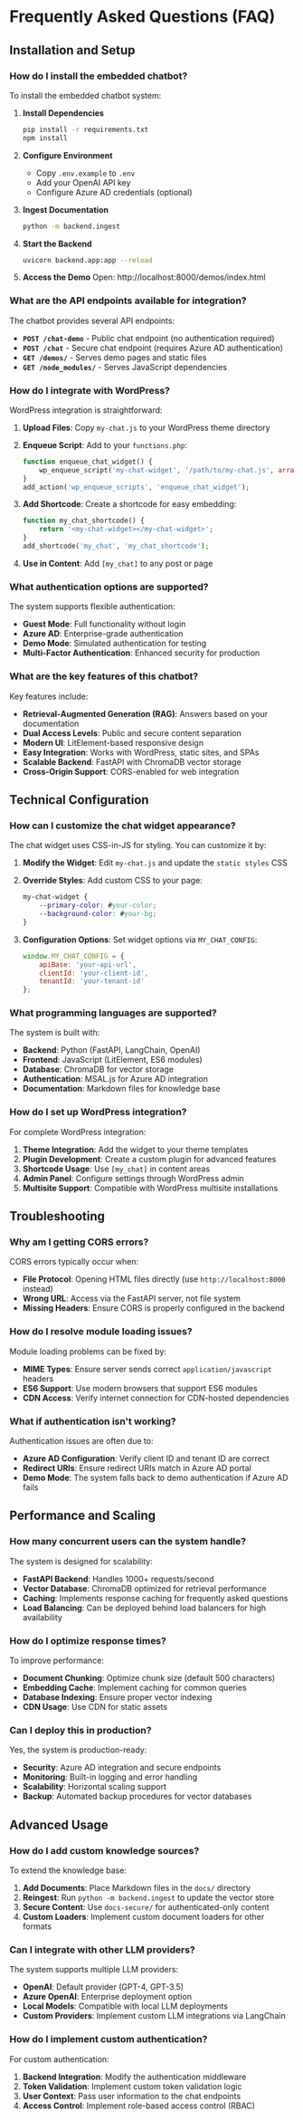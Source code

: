 # Frequently Asked Questions (FAQ)

## Installation and Setup

### How do I install the embedded chatbot?
To install the embedded chatbot system:

1. **Install Dependencies**
   ```bash
   pip install -r requirements.txt
   npm install
   ```

2. **Configure Environment**
   - Copy `.env.example` to `.env`
   - Add your OpenAI API key
   - Configure Azure AD credentials (optional)

3. **Ingest Documentation**
   ```bash
   python -m backend.ingest
   ```

4. **Start the Backend**
   ```bash
   uvicorn backend.app:app --reload
   ```

5. **Access the Demo**
   Open: http://localhost:8000/demos/index.html

### What are the API endpoints available for integration?
The chatbot provides several API endpoints:

- **`POST /chat-demo`** - Public chat endpoint (no authentication required)
- **`POST /chat`** - Secure chat endpoint (requires Azure AD authentication)
- **`GET /demos/`** - Serves demo pages and static files
- **`GET /node_modules/`** - Serves JavaScript dependencies

### How do I integrate with WordPress?
WordPress integration is straightforward:

1. **Upload Files**: Copy `my-chat.js` to your WordPress theme directory
2. **Enqueue Script**: Add to your `functions.php`:
   ```php
   function enqueue_chat_widget() {
       wp_enqueue_script('my-chat-widget', '/path/to/my-chat.js', array(), '1.0.0', true);
   }
   add_action('wp_enqueue_scripts', 'enqueue_chat_widget');
   ```

3. **Add Shortcode**: Create a shortcode for easy embedding:
   ```php
   function my_chat_shortcode() {
       return '<my-chat-widget></my-chat-widget>';
   }
   add_shortcode('my_chat', 'my_chat_shortcode');
   ```

4. **Use in Content**: Add `[my_chat]` to any post or page

### What authentication options are supported?
The system supports flexible authentication:

- **Guest Mode**: Full functionality without login
- **Azure AD**: Enterprise-grade authentication
- **Demo Mode**: Simulated authentication for testing
- **Multi-Factor Authentication**: Enhanced security for production

### What are the key features of this chatbot?
Key features include:

- **Retrieval-Augmented Generation (RAG)**: Answers based on your documentation
- **Dual Access Levels**: Public and secure content separation
- **Modern UI**: LitElement-based responsive design
- **Easy Integration**: Works with WordPress, static sites, and SPAs
- **Scalable Backend**: FastAPI with ChromaDB vector storage
- **Cross-Origin Support**: CORS-enabled for web integration

## Technical Configuration

### How can I customize the chat widget appearance?
The chat widget uses CSS-in-JS for styling. You can customize it by:

1. **Modify the Widget**: Edit `my-chat.js` and update the `static styles` CSS
2. **Override Styles**: Add custom CSS to your page:
   ```css
   my-chat-widget {
       --primary-color: #your-color;
       --background-color: #your-bg;
   }
   ```

3. **Configuration Options**: Set widget options via `MY_CHAT_CONFIG`:
   ```javascript
   window.MY_CHAT_CONFIG = {
       apiBase: 'your-api-url',
       clientId: 'your-client-id',
       tenantId: 'your-tenant-id'
   };
   ```

### What programming languages are supported?
The system is built with:

- **Backend**: Python (FastAPI, LangChain, OpenAI)
- **Frontend**: JavaScript (LitElement, ES6 modules)
- **Database**: ChromaDB for vector storage
- **Authentication**: MSAL.js for Azure AD integration
- **Documentation**: Markdown files for knowledge base

### How do I set up WordPress integration?
For complete WordPress integration:

1. **Theme Integration**: Add the widget to your theme templates
2. **Plugin Development**: Create a custom plugin for advanced features
3. **Shortcode Usage**: Use `[my_chat]` in content areas
4. **Admin Panel**: Configure settings through WordPress admin
5. **Multisite Support**: Compatible with WordPress multisite installations

## Troubleshooting

### Why am I getting CORS errors?
CORS errors typically occur when:

- **File Protocol**: Opening HTML files directly (use `http://localhost:8000` instead)
- **Wrong URL**: Access via the FastAPI server, not file system
- **Missing Headers**: Ensure CORS is properly configured in the backend

### How do I resolve module loading issues?
Module loading problems can be fixed by:

- **MIME Types**: Ensure server sends correct `application/javascript` headers
- **ES6 Support**: Use modern browsers that support ES6 modules
- **CDN Access**: Verify internet connection for CDN-hosted dependencies

### What if authentication isn't working?
Authentication issues are often due to:

- **Azure AD Configuration**: Verify client ID and tenant ID are correct
- **Redirect URIs**: Ensure redirect URIs match in Azure AD portal
- **Demo Mode**: The system falls back to demo authentication if Azure AD fails

## Performance and Scaling

### How many concurrent users can the system handle?
The system is designed for scalability:

- **FastAPI Backend**: Handles 1000+ requests/second
- **Vector Database**: ChromaDB optimized for retrieval performance
- **Caching**: Implements response caching for frequently asked questions
- **Load Balancing**: Can be deployed behind load balancers for high availability

### How do I optimize response times?
To improve performance:

- **Document Chunking**: Optimize chunk size (default 500 characters)
- **Embedding Cache**: Implement caching for common queries
- **Database Indexing**: Ensure proper vector indexing
- **CDN Usage**: Use CDN for static assets

### Can I deploy this in production?
Yes, the system is production-ready:

- **Security**: Azure AD integration and secure endpoints
- **Monitoring**: Built-in logging and error handling
- **Scalability**: Horizontal scaling support
- **Backup**: Automated backup procedures for vector databases

## Advanced Usage

### How do I add custom knowledge sources?
To extend the knowledge base:

1. **Add Documents**: Place Markdown files in the `docs/` directory
2. **Reingest**: Run `python -m backend.ingest` to update the vector store
3. **Secure Content**: Use `docs-secure/` for authenticated-only content
4. **Custom Loaders**: Implement custom document loaders for other formats

### Can I integrate with other LLM providers?
The system supports multiple LLM providers:

- **OpenAI**: Default provider (GPT-4, GPT-3.5)
- **Azure OpenAI**: Enterprise deployment option
- **Local Models**: Compatible with local LLM deployments
- **Custom Providers**: Implement custom LLM integrations via LangChain

### How do I implement custom authentication?
For custom authentication:

1. **Backend Integration**: Modify the authentication middleware
2. **Token Validation**: Implement custom token validation logic
3. **User Context**: Pass user information to the chat endpoints
4. **Access Control**: Implement role-based access control (RBAC)
